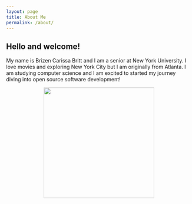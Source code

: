 ```yaml
---
layout: page
title: About Me
permalink: /about/
---
```


## Hello and welcome!

My name is Brizen Carissa Britt and I am a senior at New York University. I love movies and exploring New York City but I am originally from Atlanta. I am studying computer science and I am excited to started my journey diving into open source software development!

<p align="center">
    <img src="../Brizen.png" width="300px">
</p>




